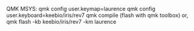 QMK MSYS:
qmk config user.keymap=laurence
qmk config user.keyboard=keebio/iris/rev7
qmk compile
(flash with qmk toolbox) or,
qmk flash -kb keebio/iris/rev7 -km laurence
